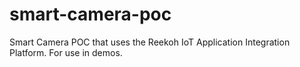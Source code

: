 # smart-camera-poc
Smart Camera POC that uses the Reekoh IoT Application Integration Platform. For use in demos.
